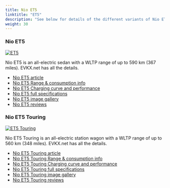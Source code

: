 ```yaml
---
title: Nio ET5
linktitle: "ET5"
description: "See below for details of the different variants of Nio ET5"
weight: 30
---
```

### Nio ET5

<a href="/models/nio/et5/et5/"><img src="https://media.evkx.net/multimedia/models/nio/et5/et5/main_1_st.jpg" class="img-fluid" alt="ET5" ></a>

Nio ET5 is an all-electric sedan with a WLTP range of up to 590 km (367 miles). EVKX.net has all the details. 

- [Nio ET5 article](/models/nio/et5/et5/)
- [Nio ET5 Range & consumption info](/models/nio/et5/et5/rangeandconsumption)
- [Nio ET5 Charging curve and performance](/models/nio/et5/et5/chargingcurve)
- [Nio ET5 full specifications](/models/nio/et5/et5/specifications)
- [Nio ET5 image gallery](/models/nio/et5/et5/gallery)
- [Nio ET5 reviews](/models/nio/et5/et5/reviews)

### Nio ET5 Touring

<a href="/models/nio/et5/et5_touring/"><img src="https://media.evkx.net/multimedia/models/nio/et5/et5_touring/main_1_st.jpg" class="img-fluid" alt="ET5 Touring" ></a>

Nio ET5 Touring is an all-electric station wagon with a WLTP range of up to 560 km (348 miles). EVKX.net has all the details. 

- [Nio ET5 Touring article](/models/nio/et5/et5_touring/)
- [Nio ET5 Touring Range & consumption info](/models/nio/et5/et5_touring/rangeandconsumption)
- [Nio ET5 Touring Charging curve and performance](/models/nio/et5/et5_touring/chargingcurve)
- [Nio ET5 Touring full specifications](/models/nio/et5/et5_touring/specifications)
- [Nio ET5 Touring image gallery](/models/nio/et5/et5_touring/gallery)
- [Nio ET5 Touring reviews](/models/nio/et5/et5_touring/reviews)

